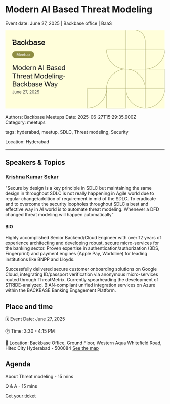 # Modern AI Based Threat Modeling

Event date: June 27, 2025 | Backbase office | BaaS

![](assets/placeholder.webp)

Authors: Backbase Meetups
Date: 2025-06-27T15:29:35.900Z  
Category: meetups

tags: hyderabad, meetup, SDLC, Threat modeling, Security

Location: Hyderabad
 
--- 

## Speakers & Topics

### [Krishna Kumar Sekar](https://www.linkedin.com/in/krishna-kumar-sekar-9a090048/)
"Secure by design is a key principle in SDLC but maintaining the same design in throughout SDLC is not really happening in Agile world due to regular change/addition of requirement in mid of the SDLC. To eradicate and to overcome the security loopholes throughout SDLC a best and effective way in AI world is to automate threat modeling. Whenever a DFD changed threat modeling will happen automatically"

#### BIO
Highly accomplished Senior Backend/Cloud Engineer with over 12 years of experience architecting and developing robust, secure micro-services for the banking sector. Proven expertise in authentication/authorization (3DS, Fingerprint) and payment engines (Apple Pay, Worldline) for leading institutions like BNPP and Lloyds.

Successfully delivered secure customer onboarding solutions on Google Cloud, integrating ID/passport verification via anonymous micro-services routed through ThreatMetrix. Currently spearheading the development of STRIDE-analyzed, BIAN-compliant unified integration services on Azure within the BACKBASE Banking Engagement Platform.

## Place and time

🗓️ Event Date: June 27, 2025

🕑 Time: 3:30 - 4:15 PM

📍 Location: Backbase Office, Ground Floor, Western Aqua Whitefield Road, Hitec City Hyderabad - 500084 
[See the map](https://maps.app.goo.gl/zSPnbmr9i9EAFD747)

## Agenda

About Threat modeling - 15 mins

Q & A - 15 mins

[Get your ticket](https://www.meetup.com/backbase-hyderabad/)
<!-- vale on -->
